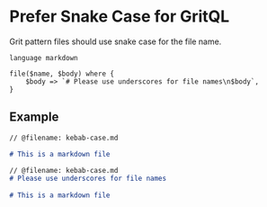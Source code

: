 # Prefer Snake Case for GritQL

Grit pattern files should use snake case for the file name.

```grit
language markdown

file($name, $body) where {
    $body => `# Please use underscores for file names\n$body`,
}
```

## Example

```md
// @filename: kebab-case.md

# This is a markdown file
```
```md
// @filename: kebab-case.md
# Please use underscores for file names
  
# This is a markdown file
```
